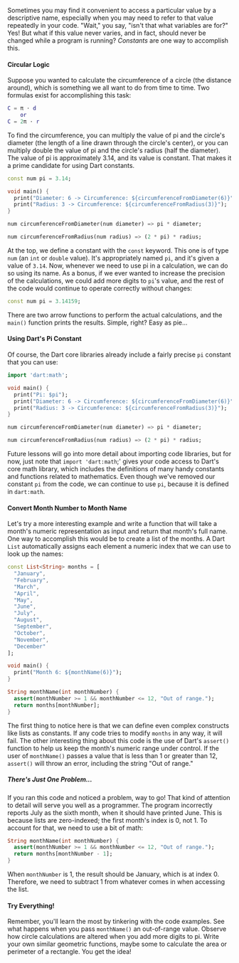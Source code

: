 Sometimes you may find it convenient to access a particular value by a descriptive name, especially when you may need to refer to that value repeatedly in your code. "Wait," you say, "isn't that what variables are for?" Yes! But what if this value never varies, and in fact, should never be changed while a program is running? *Constants* are one way to accomplish this.

#### Circular Logic

Suppose you wanted to calculate the circumference of a circle (the distance around), which is something we all want to do from time to time. Two formulas exist for accomplishing this task:

```matlab
C = π ⋅ d
    or
C = 2π ⋅ r
```

To find the circumference, you can multiply the value of pi and the circle's diameter (the length of a line drawn through the circle's center), or you can multiply double the value of pi and the circle's radius (half the diameter). The value of pi is approximately 3.14, and its value is constant. That makes it a prime candidate for using Dart constants.

```dart
const num pi = 3.14;

void main() {
  print("Diameter: 6 -> Circumference: ${circumferenceFromDiameter(6)}");
  print("Radius: 3 -> Circumference: ${circumferenceFromRadius(3)}");
}

num circumferenceFromDiameter(num diameter) => pi * diameter;

num circumferenceFromRadius(num radius) => (2 * pi) * radius;
```

At the top, we define a constant with the `const` keyword. This one is of type `num` (an `int` or `double` value). It's appropriately named `pi`, and it's given a value of `3.14`. Now, whenever we need to use pi in a calculation, we can do so using its name. As a bonus, if we ever wanted to increase the precision of the calculations, we could add more digits to `pi`'s value, and the rest of the code would continue to operate correctly without changes:

```dart
const num pi = 3.14159;
```

There are two arrow functions to perform the actual calculations, and the `main()` function prints the results. Simple, right? Easy as pie...

#### Using Dart's Pi Constant

Of course, the Dart core libraries already include a fairly precise `pi` constant that you can use:

```dart
import 'dart:math';

void main() {
  print("Pi: $pi");
  print("Diameter: 6 -> Circumference: ${circumferenceFromDiameter(6)}");
  print("Radius: 3 -> Circumference: ${circumferenceFromRadius(3)}");
}

num circumferenceFromDiameter(num diameter) => pi * diameter;

num circumferenceFromRadius(num radius) => (2 * pi) * radius;
```

Future lessons will go into more detail about importing code libraries, but for now, just note that `import 'dart:math`;' gives your code access to Dart's core math library, which includes the definitions of many handy constants and functions related to mathematics. Even though we've removed our constant `pi` from the code, we can continue to use `pi`, because it is defined in `dart:math`.

#### Convert Month Number to Month Name

Let's try a more interesting example and write a function that will take a month's numeric representation as input and return that month's full name. One way to accomplish this would be to create a list of the months. A Dart `List` automatically assigns each element a numeric index that we can use to look up the names:

```dart
const List<String> months = [
  "January",
  "February",
  "March",
  "April",
  "May",
  "June",
  "July",
  "August",
  "September",
  "October",
  "November",
  "December"
];

void main() {
  print("Month 6: ${monthName(6)}");
}

String monthName(int monthNumber) {
  assert(monthNumber >= 1 && monthNumber <= 12, "Out of range.");
  return months[monthNumber];
}
```

The first thing to notice here is that we can define even complex constructs like lists as constants. If any code tries to modify `months` in any way, it will fail. The other interesting thing about this code is the use of Dart's `assert()` function to help us keep the month's numeric range under control. If the user of `monthName()` passes a value that is less than 1 or greater than 12, `assert()` will throw an error, including the string "Out of range."

##### There's Just One Problem...

If you ran this code and noticed a problem, way to go! That kind of attention to detail will serve you well as a programmer. The program incorrectly reports July as the sixth month, when it should have printed June. This is because lists are zero-indexed; the first month's index is 0, not 1. To account for that, we need to use a bit of math:

```dart
String monthName(int monthNumber) {
  assert(monthNumber >= 1 && monthNumber <= 12, "Out of range.");
  return months[monthNumber - 1];
}
```

When `monthNumber` is 1, the result should be January, which is at index 0. Therefore, we need to subtract 1 from whatever comes in when accessing the list.

#### Try Everything!

Remember, you'll learn the most by tinkering with the code examples. See what happens when you pass `monthName()` an out-of-range value. Observe how circle calculations are altered when you add more digits to pi. Write your own similar geometric functions, maybe some to calculate the area or perimeter of a rectangle. You get the idea!